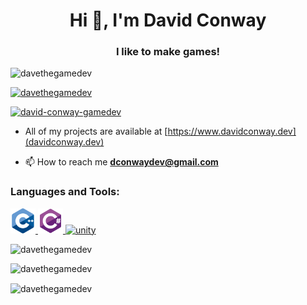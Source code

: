 <h1 align="center">Hi 👋, I'm David Conway</h1>
<h3 align="center">I like to make games!</h3>

<p align="left"> <img src="https://komarev.com/ghpvc/?username=davethegamedev&label=Profile%20views&color=0e75b6&style=flat" alt="davethegamedev" /> </p>


<p align="left"> 
  <a href="https://twitter.com/davethegamedev" target="blank">
    <img src="https://img.shields.io/twitter/follow/davethegamedev?logo=twitter&style=for-the-badge" alt="davethegamedev" />
  </a> 
</p>

<p align="left"> 
  <a href="https://linkedin.com/in/david-conway-gamedev" target="blank">
    <img src="https://img.shields.io/badge/LinkedIn-0077B5?style=for-the-badge&logo=linkedin&logoColor=white" alt="david-conway-gamedev" />
  </a> 
</p>

- All of my projects are available at [https://www.davidconway.dev](davidconway.dev)

- 📫 How to reach me **dconwaydev@gmail.com**

<h3 align="left">Languages and Tools:</h3>
<p align="left"> <a href="https://www.w3schools.com/cpp/" target="_blank"> <img src="https://raw.githubusercontent.com/devicons/devicon/master/icons/cplusplus/cplusplus-original.svg" alt="cplusplus" width="40" height="40"/> </a> <a href="https://www.w3schools.com/cs/" target="_blank"> <img src="https://raw.githubusercontent.com/devicons/devicon/master/icons/csharp/csharp-original.svg" alt="csharp" width="40" height="40"/> </a> <a href="https://unity.com/" target="_blank"> <img src="https://www.vectorlogo.zone/logos/unity3d/unity3d-icon.svg" alt="unity" width="40" height="40"/> </a> </p>

<p><img src="https://github-readme-stats.vercel.app/api/top-langs?username=davethegamedev&show_icons=true&locale=en&layout=compact" alt="davethegamedev"/></p>

<p><img src="https://github-readme-stats.vercel.app/api?username=davethegamedev&show_icons=true&locale=en" alt="davethegamedev" /></p>

<p><img align="center" src="https://github-readme-streak-stats.herokuapp.com/?user=davethegamedev&" alt="davethegamedev" /></p>
